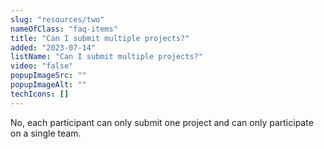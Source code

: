 ```yaml
---
slug: "resources/two"
nameOfClass: "faq-items"
title: "Can I submit multiple projects?"
added: "2023-07-14"
listName: "Can I submit multiple projects?"
video: "false"
popupImageSrc: ""
popupImageAlt: ""
techIcons: []
---
```


No, each participant can only submit one project and can only participate on a single team.

